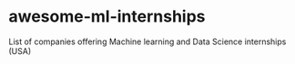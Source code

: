 # awesome-ml-internships
List of companies offering Machine learning and Data Science internships (USA)
